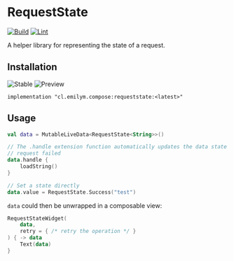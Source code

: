 # RequestState
[![Build](https://github.com/ComposeComponents/RequestState/actions/workflows/build-library.yml/badge.svg)](https://github.com/ComposeComponents/RequestState/actions/workflows/build-library.yml)
[![Lint](https://github.com/ComposeComponents/RequestState/actions/workflows/lint.yml/badge.svg)](https://github.com/ComposeComponents/RequestState/actions/workflows/lint.yml)

A helper library for representing the state of a request.

## Installation
![Stable](https://img.shields.io/github/v/release/ComposeComponents/RequestState?label=Stable)
![Preview](https://img.shields.io/github/v/release/ComposeComponents/RequestState?label=Preview&include_prereleases)

```
implementation "cl.emilym.compose:requeststate:<latest>"
```

## Usage
```kotlin
val data = MutableLiveData<RequestState<String>>()

// The .handle extension function automatically updates the data state based on whether the 
// request failed
data.handle {
    loadString()
}

// Set a state directly
data.value = RequestState.Success("test")
```
`data` could then be unwrapped in a composable view:
```kotlin
RequestStateWidget(
    data,
    retry = { /* retry the operation */ }
) { -> data
    Text(data)
}
```
